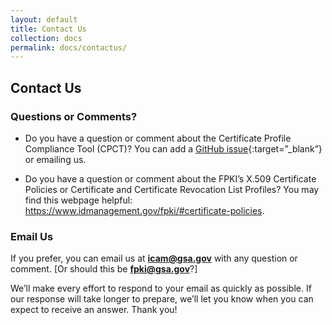 ```yaml
---
layout: default
title: Contact Us
collection: docs
permalink: docs/contactus/
---
```


## Contact Us

### Questions or Comments?

* Do you have a question or comment about the Certificate Profile Compliance Tool (CPCT)? You can add a [GitHub issue](https://github.com/GSA/fpkilint/){:target=”_blank”} or emailing us. 

* Do you have a question or comment about the FPKI’s X.509 Certificate Policies or Certificate and Certificate Revocation List Profiles? You may find this webpage helpful:  https://www.idmanagement.gov/fpki/#certificate-policies. 

### Email Us

If you prefer, you can email us at **icam@gsa.gov** with any question or comment. [Or should this be **fpki@gsa.gov**?]    

We’ll make every effort to respond to your email as quickly as possible. If our response will take longer to prepare, we’ll let you know when you can expect to receive an answer.
Thank you!
